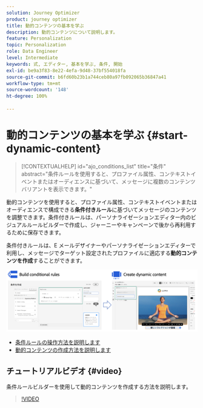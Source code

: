 ```yaml
---
solution: Journey Optimizer
product: journey optimizer
title: 動的コンテンツの基本を学ぶ
description: 動的コンテンツについて説明します。
feature: Personalization
topic: Personalization
role: Data Engineer
level: Intermediate
keywords: 式, エディター, 基本を学ぶ, 条件, 開始
exl-id: be9a3f83-8e22-4efa-9d48-37bf554018fa
source-git-commit: b6fd60b23b1a744ceb80a97fb092065b36847a41
workflow-type: tm+mt
source-wordcount: '148'
ht-degree: 100%

---
```


# 動的コンテンツの基本を学ぶ {#start-dynamic-content}

>[!CONTEXTUALHELP]
>id="ajo_conditions_list"
>title="条件"
>abstract="条件ルールを使用すると、プロファイル属性、コンテキストイベントまたはオーディエンスに基づいて、メッセージに複数のコンテンツバリアントを表示できます。"

動的コンテンツを使用すると、プロファイル属性、コンテキストイベントまたはオーディエンスで構成できる&#x200B;**条件付きルール**&#x200B;に基づいてメッセージのコンテンツを調整できます。条件付きルールは、パーソナライゼーションエディター内のビジュアルルールビルダーで作成し、ジャーニーやキャンペーンで後から再利用するために保存できます。

条件付きルールは、E メールデザイナーやパーソナライゼーションエディターで利用し、メッセージでターゲット設定されたプロファイルに適応する&#x200B;**動的コンテンツを作成**&#x200B;することができます。

![](assets/conditions-overview.png)

* [条件ルールの操作方法を説明します](create-conditions.md)
* [動的コンテンツの作成方法を説明します](dynamic-content.md)

## チュートリアルビデオ {#video}

条件ルールビルダーを使用して動的コンテンツを作成する方法を説明します。

>[!VIDEO](https://video.tv.adobe.com/v/3413673?quality=12&captions=jpn)
